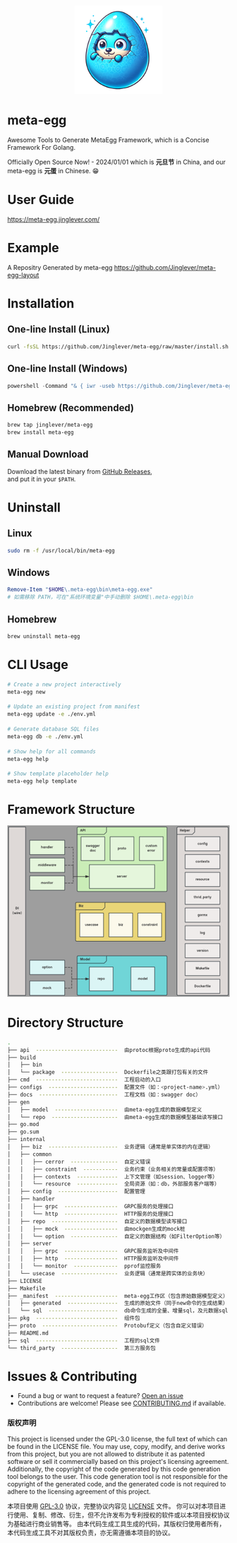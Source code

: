 <div align="center"><img src="https://raw.githubusercontent.com/Jinglever/meta-egg/refs/heads/master/logo.png" width="200" height="200"></div>

# meta-egg
Awesome Tools to Generate MetaEgg Framework, which is a Concise Framework For Golang.

Officially Open Source Now! - 2024/01/01 which is **元旦节** in China, and our meta-egg is **元蛋** in Chinese. 😁

# User Guide
https://meta-egg.jinglever.com/

# Example
A Repositry Generated by meta-egg
https://github.com/Jinglever/meta-egg-layout

# Installation

## One-line Install (Linux)

```bash
curl -fsSL https://github.com/Jinglever/meta-egg/raw/master/install.sh | bash
```

## One-line Install (Windows)

```powershell
powershell -Command "& { iwr -useb https://github.com/Jinglever/meta-egg/raw/master/install.ps1 | iex }"
```

## Homebrew (Recommended)

```bash
brew tap jinglever/meta-egg
brew install meta-egg
```

## Manual Download

Download the latest binary from [GitHub Releases](https://github.com/Jinglever/meta-egg/releases),  
and put it in your `$PATH`.

# Uninstall

## Linux

```bash
sudo rm -f /usr/local/bin/meta-egg
```

## Windows

```powershell
Remove-Item "$HOME\.meta-egg\bin\meta-egg.exe"
# 如需移除 PATH，可在"系统环境变量"中手动删除 $HOME\.meta-egg\bin
```

## Homebrew

```bash
brew uninstall meta-egg
```

# CLI Usage

```bash
# Create a new project interactively
meta-egg new

# Update an existing project from manifest
meta-egg update -e ./env.yml

# Generate database SQL files
meta-egg db -e ./env.yml

# Show help for all commands
meta-egg help

# Show template placeholder help
meta-egg help template
```

# Framework Structure
![架构图](https://raw.githubusercontent.com/Jinglever/meta-egg-doc/refs/heads/master/.gitbook/assets/framework.png)

# Directory Structure
```bash
.
├── api  --------------------------  由protoc根据proto生成的api代码
├── build
│   ├── bin
│   └── package  ------------------  Dockerfile之类跟打包有关的文件
├── cmd  --------------------------  工程启动的入口
├── configs  ----------------------  配置文件（如：<project-name>.yml）
├── docs  -------------------------  工程文档（如：swagger doc）
├── gen
│   ├── model  --------------------  由meta-egg生成的数据模型定义
│   └── repo  ---------------------  由meta-egg生成的数据模型基础读写接口
├── go.mod
├── go.sum
├── internal
│   ├── biz  ----------------------  业务逻辑（通常是单实体的内在逻辑）
│   ├── common
│   │   ├── cerror  ---------------  自定义错误
│   │   ├── constraint  -----------  业务约束（业务相关的常量或配置项等）
│   │   ├── contexts  -------------  上下文管理（如session、logger等）
│   │   └── resource  -------------  全局资源（如：db，外部服务客户端等）
│   ├── config  -------------------  配置管理
│   ├── handler
│   │   ├── grpc  -----------------  GRPC服务的处理接口
│   │   └── http  -----------------  HTTP服务的处理接口
│   ├── repo  ---------------------  自定义的数据模型读写接口
│   │   ├── mock  -----------------  由mockgen生成的mock桩
│   │   └── option  ---------------  自定义的数据结构（如FilterOption等）
│   ├── server
│   │   ├── grpc  -----------------  GRPC服务监听及中间件
│   │   ├── http  -----------------  HTTP服务监听及中间件
│   │   └── monitor  --------------  pprof监控服务
│   └── usecase  ------------------  业务逻辑（通常是跨实体的业务块）
├── LICENSE
├── Makefile
├── _manifest  --------------------  meta-egg工作区（包含原始数据模型定义）
│   ├── generated  ----------------  生成的原始文件（同于new命令的生成结果）
│   └── sql  ----------------------  db命令生成的全量、增量sql，及元数据sql
├── pkg  --------------------------  组件包
├── proto  ------------------------  Protobuf定义（包含自定义错误）
├── README.md
├── sql  --------------------------  工程的sql文件
└── third_party  ------------------  第三方服务包
```

# Issues & Contributing

- Found a bug or want to request a feature? [Open an issue](https://github.com/Jinglever/meta-egg/issues)
- Contributions are welcome! Please see [CONTRIBUTING.md](CONTRIBUTING.md) if available.

### 版权声明
This project is licensed under the GPL-3.0 license, the full text of which can be found in the LICENSE file. You may use, copy, modify, and derive works from this project, but you are not allowed to distribute it as patented software or sell it commercially based on this project's licensing agreement.
Additionally, the copyright of the code generated by this code generation tool belongs to the user. This code generation tool is not responsible for the copyright of the generated code, and the generated code is not required to adhere to the licensing agreement of this project.

本项目使用 [GPL-3.0](LICENSE) 协议，完整协议内容见 [LICENSE](LICENSE) 文件。
你可以对本项目进行使用、复制、修改、衍生，但不允许发布为专利授权的软件或以本项目授权协议为基础进行商业销售等。
由本代码生成工具生成的代码，其版权归使用者所有，本代码生成工具不对其版权负责，亦无需遵循本项目的协议。